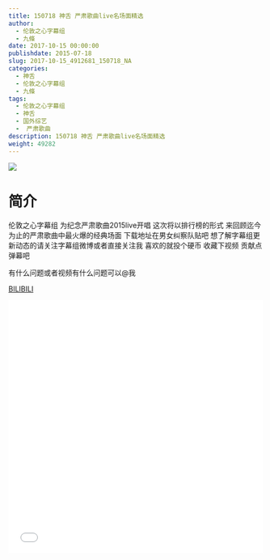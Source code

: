 ```yaml
---
title: 150718 神舌 严肃歌曲live名场面精选
author: 
  - 伦敦之心字幕组
  - 九條
date: 2017-10-15 00:00:00
publishdate: 2015-07-18
slug: 2017-10-15_4912681_150718_NA
categories: 
  - 神舌
  - 伦敦之心字幕组
  - 九條
tags: 
  - 伦敦之心字幕组
  - 神舌
  - 国外综艺
  -  严肃歌曲
description: 150718 神舌 严肃歌曲live名场面精选
weight: 49282
---
```


![](https://i.imgur.com/1nIcrqF.jpg)

# 简介  
伦敦之心字幕组 为纪念严肃歌曲2015live开唱 这次将以排行榜的形式 来回顾迄今为止的严肃歌曲中最火爆的经典场面 下载地址在男女纠察队贴吧 想了解字幕组更新动态的请关注字幕组微博或者直接关注我 喜欢的就投个硬币 收藏下视频 贡献点弹幕吧
有什么问题或者视频有什么问题可以@我

  [BILIBILI](https://www.bilibili.com/video/av4912681/)


  <iframe src="//www.bilibili.com/html/html5player.html?cid=7977696&aid=4912681" width="100%" height="500" frameborder="0" allowfullscreen="allowfullscreen"></iframe>

